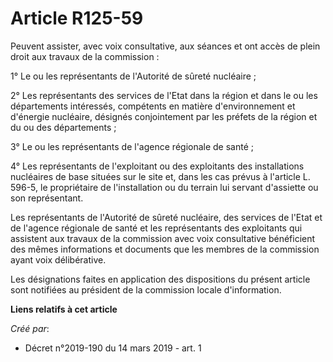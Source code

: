 # Article R125-59

Peuvent assister, avec voix consultative, aux séances et ont accès de plein droit aux travaux de la commission :

1° Le ou les représentants de l'Autorité de sûreté nucléaire ;

2° Les représentants des services de l'Etat dans la région et dans le ou les départements intéressés, compétents en matière
d'environnement et d'énergie nucléaire, désignés conjointement par les préfets de la région et du ou des départements ;

3° Le ou les représentants de l'agence régionale de santé ;

4° Les représentants de l'exploitant ou des exploitants des installations nucléaires de base situées sur le site et, dans les
cas prévus à l'article L. 596-5, le propriétaire de l'installation ou du terrain lui servant d'assiette ou son représentant.

Les représentants de l'Autorité de sûreté nucléaire, des services de l'Etat et de l'agence régionale de santé et les
représentants des exploitants qui assistent aux travaux de la commission avec voix consultative bénéficient des mêmes
informations et documents que les membres de la commission ayant voix délibérative.

Les désignations faites en application des dispositions du présent article sont notifiées au président de la commission
locale d'information.

**Liens relatifs à cet article**

_Créé par_:

  - Décret n°2019-190 du 14 mars 2019 - art. 1

